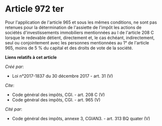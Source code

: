 # Article 972 ter

Pour l'application de l'article 965 et sous les mêmes conditions, ne sont pas retenues pour la détermination de l'assiette de
l'impôt les actions de sociétés d'investissements immobiliers mentionnées au I de l'article 208 C lorsque le redevable
détient, directement et, le cas échéant, indirectement, seul ou conjointement avec les personnes mentionnées au 1° de
l'article 965, moins de 5 % du capital et des droits de vote de la société.

**Liens relatifs à cet article**

_Créé par_:

  - Loi n°2017-1837 du 30 décembre 2017 - art. 31 (V)

_Cite_:

  - Code général des impôts, CGI. - art. 208 C (V)
  - Code général des impôts, CGI. - art. 965 (V)

_Cité par_:

  - Code général des impôts, annexe 3, CGIAN3. - art. 313 BQ quater (V)
